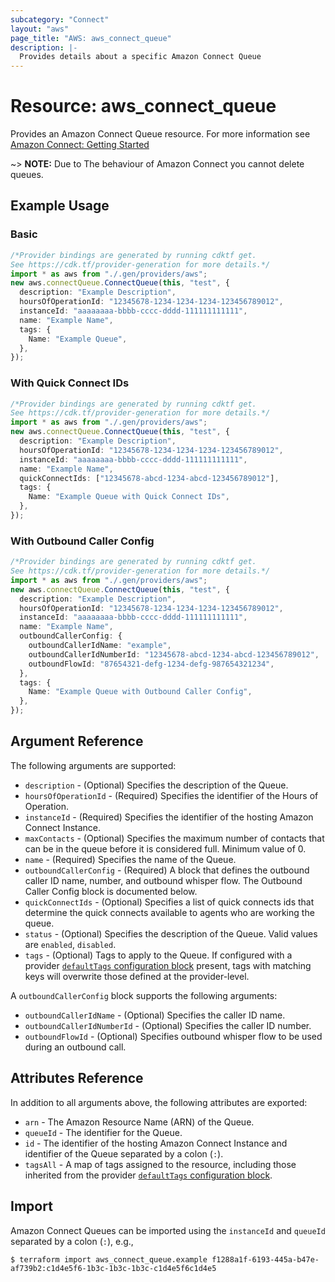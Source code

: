 ```yaml
---
subcategory: "Connect"
layout: "aws"
page_title: "AWS: aws_connect_queue"
description: |-
  Provides details about a specific Amazon Connect Queue
---
```


# Resource: aws\_connect\_queue

Provides an Amazon Connect Queue resource. For more information see
[Amazon Connect: Getting Started](https://docs.aws.amazon.com/connect/latest/adminguide/amazon-connect-get-started.html)

\~> **NOTE:** Due to The behaviour of Amazon Connect you cannot delete queues.

## Example Usage

### Basic

```typescript
/*Provider bindings are generated by running cdktf get.
See https://cdk.tf/provider-generation for more details.*/
import * as aws from "./.gen/providers/aws";
new aws.connectQueue.ConnectQueue(this, "test", {
  description: "Example Description",
  hoursOfOperationId: "12345678-1234-1234-1234-123456789012",
  instanceId: "aaaaaaaa-bbbb-cccc-dddd-111111111111",
  name: "Example Name",
  tags: {
    Name: "Example Queue",
  },
});

```

### With Quick Connect IDs

```typescript
/*Provider bindings are generated by running cdktf get.
See https://cdk.tf/provider-generation for more details.*/
import * as aws from "./.gen/providers/aws";
new aws.connectQueue.ConnectQueue(this, "test", {
  description: "Example Description",
  hoursOfOperationId: "12345678-1234-1234-1234-123456789012",
  instanceId: "aaaaaaaa-bbbb-cccc-dddd-111111111111",
  name: "Example Name",
  quickConnectIds: ["12345678-abcd-1234-abcd-123456789012"],
  tags: {
    Name: "Example Queue with Quick Connect IDs",
  },
});

```

### With Outbound Caller Config

```typescript
/*Provider bindings are generated by running cdktf get.
See https://cdk.tf/provider-generation for more details.*/
import * as aws from "./.gen/providers/aws";
new aws.connectQueue.ConnectQueue(this, "test", {
  description: "Example Description",
  hoursOfOperationId: "12345678-1234-1234-1234-123456789012",
  instanceId: "aaaaaaaa-bbbb-cccc-dddd-111111111111",
  name: "Example Name",
  outboundCallerConfig: {
    outboundCallerIdName: "example",
    outboundCallerIdNumberId: "12345678-abcd-1234-abcd-123456789012",
    outboundFlowId: "87654321-defg-1234-defg-987654321234",
  },
  tags: {
    Name: "Example Queue with Outbound Caller Config",
  },
});

```

## Argument Reference

The following arguments are supported:

* `description` - (Optional) Specifies the description of the Queue.
* `hoursOfOperationId` - (Required) Specifies the identifier of the Hours of Operation.
* `instanceId` - (Required) Specifies the identifier of the hosting Amazon Connect Instance.
* `maxContacts` - (Optional) Specifies the maximum number of contacts that can be in the queue before it is considered full. Minimum value of 0.
* `name` - (Required) Specifies the name of the Queue.
* `outboundCallerConfig` - (Required) A block that defines the outbound caller ID name, number, and outbound whisper flow. The Outbound Caller Config block is documented below.
* `quickConnectIds` - (Optional) Specifies a list of quick connects ids that determine the quick connects available to agents who are working the queue.
* `status` - (Optional) Specifies the description of the Queue. Valid values are `enabled`, `disabled`.
* `tags` - (Optional) Tags to apply to the Queue. If configured with a provider [`defaultTags` configuration block](https://registry.terraform.io/providers/hashicorp/aws/latest/docs#default_tags-configuration-block) present, tags with matching keys will overwrite those defined at the provider-level.

A `outboundCallerConfig` block supports the following arguments:

* `outboundCallerIdName` - (Optional) Specifies the caller ID name.
* `outboundCallerIdNumberId` - (Optional) Specifies the caller ID number.
* `outboundFlowId` - (Optional) Specifies outbound whisper flow to be used during an outbound call.

## Attributes Reference

In addition to all arguments above, the following attributes are exported:

* `arn` - The Amazon Resource Name (ARN) of the Queue.
* `queueId` - The identifier for the Queue.
* `id` - The identifier of the hosting Amazon Connect Instance and identifier of the Queue separated by a colon (`:`).
* `tagsAll` - A map of tags assigned to the resource, including those inherited from the provider [`defaultTags` configuration block](https://registry.terraform.io/providers/hashicorp/aws/latest/docs#default_tags-configuration-block).

## Import

Amazon Connect Queues can be imported using the `instanceId` and `queueId` separated by a colon (`:`), e.g.,

```console
$ terraform import aws_connect_queue.example f1288a1f-6193-445a-b47e-af739b2:c1d4e5f6-1b3c-1b3c-1b3c-c1d4e5f6c1d4e5
```
